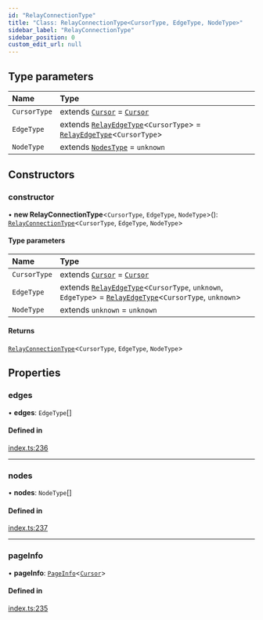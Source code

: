 ```yaml
---
id: "RelayConnectionType"
title: "Class: RelayConnectionType<CursorType, EdgeType, NodeType>"
sidebar_label: "RelayConnectionType"
sidebar_position: 0
custom_edit_url: null
---
```


## Type parameters

| Name | Type |
| :------ | :------ |
| `CursorType` | extends [`Cursor`](../interfaces/Cursor.md) = [`Cursor`](../interfaces/Cursor.md) |
| `EdgeType` | extends [`RelayEdgeType`](RelayEdgeType.md)\<`CursorType`\> = [`RelayEdgeType`](RelayEdgeType.md)\<`CursorType`\> |
| `NodeType` | extends [`NodesType`](../modules.md#nodestype) = `unknown` |

## Constructors

### constructor

• **new RelayConnectionType**\<`CursorType`, `EdgeType`, `NodeType`\>(): [`RelayConnectionType`](RelayConnectionType.md)\<`CursorType`, `EdgeType`, `NodeType`\>

#### Type parameters

| Name | Type |
| :------ | :------ |
| `CursorType` | extends [`Cursor`](../interfaces/Cursor.md) = [`Cursor`](../interfaces/Cursor.md) |
| `EdgeType` | extends [`RelayEdgeType`](RelayEdgeType.md)\<`CursorType`, `unknown`, `EdgeType`\> = [`RelayEdgeType`](RelayEdgeType.md)\<`CursorType`, `unknown`\> |
| `NodeType` | extends `unknown` = `unknown` |

#### Returns

[`RelayConnectionType`](RelayConnectionType.md)\<`CursorType`, `EdgeType`, `NodeType`\>

## Properties

### edges

• **edges**: `EdgeType`[]

#### Defined in

[index.ts:236](https://github.com/johnsonjo4531/typegraphql-relay-connections/blob/62106af/src/index.ts#L236)

___

### nodes

• **nodes**: `NodeType`[]

#### Defined in

[index.ts:237](https://github.com/johnsonjo4531/typegraphql-relay-connections/blob/62106af/src/index.ts#L237)

___

### pageInfo

• **pageInfo**: [`PageInfo`](PageInfo.md)\<[`Cursor`](../interfaces/Cursor.md)\>

#### Defined in

[index.ts:235](https://github.com/johnsonjo4531/typegraphql-relay-connections/blob/62106af/src/index.ts#L235)
